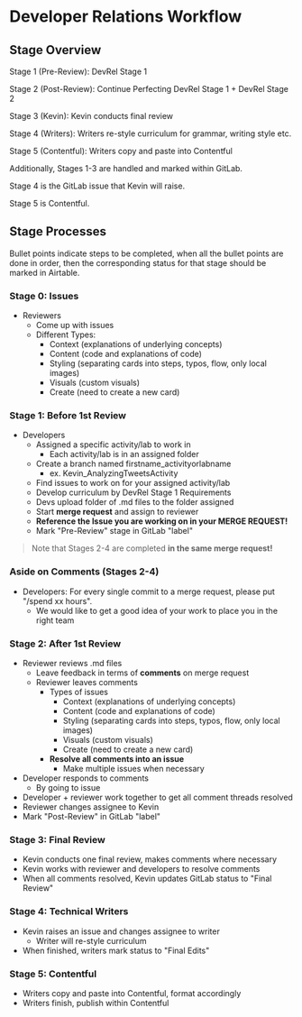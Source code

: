 # Developer Relations Workflow

## Stage Overview

Stage 1 (Pre-Review): DevRel Stage 1

Stage 2 (Post-Review): Continue Perfecting DevRel Stage 1 + DevRel Stage 2

Stage 3 (Kevin): Kevin conducts final review

Stage 4 (Writers): Writers re-style curriculum for grammar, writing style etc.

Stage 5 (Contentful): Writers copy and paste into Contentful

Additionally, Stages 1-3 are handled and marked within GitLab.

Stage 4 is the GitLab issue that Kevin will raise.

Stage 5 is Contentful.

## Stage Processes

Bullet points indicate steps to be completed, when all the bullet points are done in order, then the corresponding status for that stage should be marked in Airtable. 

### Stage 0: Issues
* Reviewers
  * Come up with issues
  * Different Types: 
    * Context (explanations of underlying concepts)
    * Content (code and explanations of code)
    * Styling (separating cards into steps, typos, flow, only local images)
    * Visuals (custom visuals)
    * Create (need to create a new card)

### Stage 1: Before 1st Review
* Developers
  * Assigned a specific activity/lab to work in 
    * Each activity/lab is in an assigned folder
  * Create a branch named firstname_activityorlabname
    * ex. Kevin_AnalyzingTweetsActivity
  * Find issues to work on for your assigned activity/lab
  * Develop curriculum by DevRel Stage 1 Requirements
  * Devs upload folder of .md files to the folder assigned 
  * Start **merge request** and assign to reviewer 
  * **Reference the Issue you are working on in your MERGE REQUEST!**
  * Mark "Pre-Review" stage in GitLab "label"

> Note that Stages 2-4 are completed **in the same merge request!**

### Aside on Comments (Stages 2-4)

* Developers: For every single commit to a merge request, please put "/spend xx hours".
  * We would like to get a good idea of your work to place you in the right team

### Stage 2: After 1st Review 

* Reviewer reviews .md files
  * Leave feedback in terms of **comments** on merge request
  * Reviewer leaves comments
    * Types of issues
      * Context (explanations of underlying concepts)
      * Content (code and explanations of code)
      * Styling (separating cards into steps, typos, flow, only local images)
      * Visuals (custom visuals)
      * Create (need to create a new card)
    * **Resolve all comments into an issue**
      * Make multiple issues when necessary
* Developer responds to comments
  * By going to issue 
* Developer + reviewer work together to get all comment threads resolved
* Reviewer changes assignee to Kevin
* Mark "Post-Review" in GitLab "label"

### Stage 3: Final Review 

* Kevin conducts one final review, makes comments where necessary
* Kevin works with reviewer and developers to resolve comments
* When all comments resolved, Kevin updates GitLab status to "Final Review"   

### Stage 4: Technical Writers 

* Kevin raises an issue and changes assignee to writer 
  * Writer will re-style curriculum
* When finished, writers mark status to "Final Edits"

### Stage 5: Contentful

* Writers copy and paste into Contentful, format accordingly
* Writers finish, publish within Contentful 



